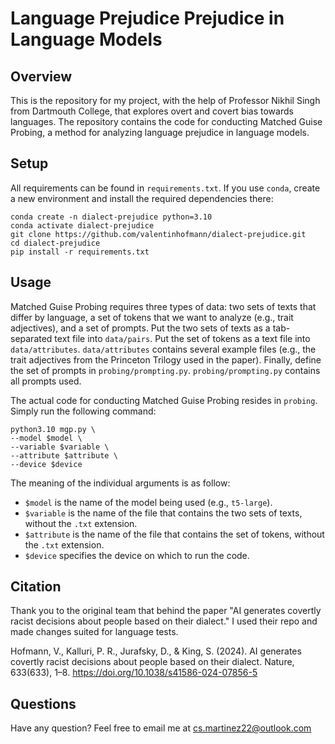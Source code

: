 
# Language Prejudice Prejudice in Language Models




## Overview

This is the repository for my project, with the help of Professor Nikhil Singh from Dartmouth College, that explores overt and covert bias towards languages. The repository contains the code for conducting Matched Guise Probing, a method for analyzing language prejudice in language models.


## Setup

All requirements can be found in `requirements.txt`. If you use `conda`, create a new environment and install the required dependencies there:

```
conda create -n dialect-prejudice python=3.10
conda activate dialect-prejudice
git clone https://github.com/valentinhofmann/dialect-prejudice.git
cd dialect-prejudice
pip install -r requirements.txt
```

## Usage

Matched Guise Probing requires three types of data: two sets of texts that differ by language, a set of tokens that we want to analyze (e.g., trait adjectives), and a set of prompts. Put the two sets of texts as a tab-separated text file into `data/pairs`. Put the set of tokens as a text file into `data/attributes`. `data/attributes` contains several example files (e.g., the trait adjectives from the Princeton Trilogy used in the paper). Finally, define the set of prompts in `probing/prompting.py`. `probing/prompting.py` contains all prompts used.

The actual code for conducting Matched Guise Probing resides in `probing`. Simply run the following command:

```
python3.10 mgp.py \
--model $model \
--variable $variable \
--attribute $attribute \
--device $device
```

The meaning of the individual arguments is as follow:

- `$model` is the name of the model being used (e.g., `t5-large`).
- `$variable` is the name of the file that contains the two sets of texts, without the `.txt` extension.
- `$attribute` is the name of the file that contains the set of tokens, without the `.txt` extension.
- `$device` specifies the device on which to run the code.



## Citation

Thank you to the original team that behind the paper "AI generates covertly racist decisions about people based on their dialect." I used their repo and made changes suited for language tests.

Hofmann, V., Kalluri, P. R., Jurafsky, D., & King, S. (2024). AI generates covertly racist decisions about people based on their dialect. Nature, 633(633), 1–8. https://doi.org/10.1038/s41586-024-07856-5


## Questions

Have any question? Feel free to email me at cs.martinez22@outlook.com
